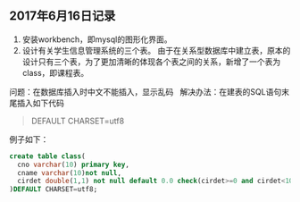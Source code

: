 ## 2017年6月16日记录  
1. 安装workbench，即mysql的图形化界面。
1. 设计有关学生信息管理系统的三个表。
由于在关系型数据库中建立表，原本的设计只有三个表，为了更加清晰的体现各个表之间的关系，新增了一个表为class，即课程表。  

问题：在数据库插入时中文不能插入，显示乱码  
解决办法：在建表的SQL语句末尾插入如下代码  

> DEFAULT CHARSET=utf8 

例子如下：
```sql
create table class(
  cno varchar(10) primary key,
  cname varchar(10)not null,
  cirdet double(1,1) not null default 0.0 check(cirdet>=0 and cirdet<10) 
)DEFAULT CHARSET=utf8;
```
